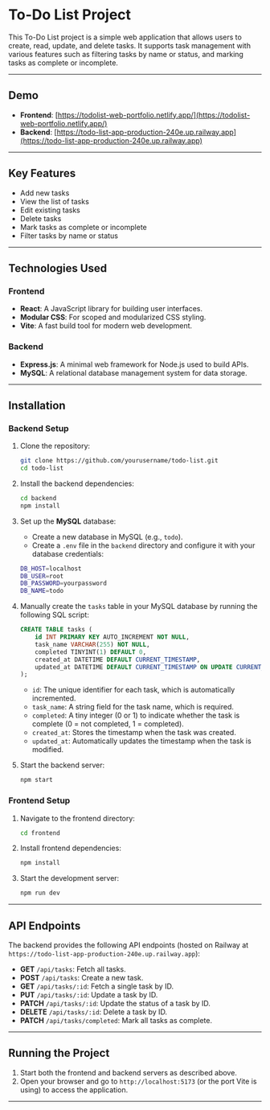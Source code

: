 # To-Do List Project

This To-Do List project is a simple web application that allows users to create, read, update, and delete tasks. It supports task management with various features such as filtering tasks by name or status, and marking tasks as complete or incomplete.

---

## Demo

- **Frontend**: [https://todolist-web-portfolio.netlify.app/](https://todolist-web-portfolio.netlify.app/)
- **Backend**: [https://todo-list-app-production-240e.up.railway.app](https://todo-list-app-production-240e.up.railway.app)

---

## Key Features
- Add new tasks
- View the list of tasks
- Edit existing tasks
- Delete tasks
- Mark tasks as complete or incomplete
- Filter tasks by name or status

---

## Technologies Used

### Frontend
- **React**: A JavaScript library for building user interfaces.
- **Modular CSS**: For scoped and modularized CSS styling.
- **Vite**: A fast build tool for modern web development.

### Backend
- **Express.js**: A minimal web framework for Node.js used to build APIs.
- **MySQL**: A relational database management system for data storage.

---

## Installation

### Backend Setup

1. Clone the repository:
    ```bash
    git clone https://github.com/yourusername/todo-list.git
    cd todo-list
    ```

2. Install the backend dependencies:
    ```bash
    cd backend
    npm install
    ```

3. Set up the **MySQL** database:
   - Create a new database in MySQL (e.g., `todo`).
   - Create a `.env` file in the `backend` directory and configure it with your database credentials:
    ```bash
    DB_HOST=localhost
    DB_USER=root
    DB_PASSWORD=yourpassword
    DB_NAME=todo
    ```

4. Manually create the `tasks` table in your MySQL database by running the following SQL script:

    ```sql
    CREATE TABLE tasks (
        id INT PRIMARY KEY AUTO_INCREMENT NOT NULL,
        task_name VARCHAR(255) NOT NULL,
        completed TINYINT(1) DEFAULT 0,
        created_at DATETIME DEFAULT CURRENT_TIMESTAMP,
        updated_at DATETIME DEFAULT CURRENT_TIMESTAMP ON UPDATE CURRENT_TIMESTAMP
    );
    ```

    - `id`: The unique identifier for each task, which is automatically incremented.
    - `task_name`: A string field for the task name, which is required.
    - `completed`: A tiny integer (0 or 1) to indicate whether the task is complete (0 = not completed, 1 = completed).
    - `created_at`: Stores the timestamp when the task was created.
    - `updated_at`: Automatically updates the timestamp when the task is modified.

5. Start the backend server:
    ```bash
    npm start
    ```

### Frontend Setup

1. Navigate to the frontend directory:
    ```bash
    cd frontend
    ```

2. Install frontend dependencies:
    ```bash
    npm install
    ```

3. Start the development server:
    ```bash
    npm run dev
    ```

---

## API Endpoints

The backend provides the following API endpoints (hosted on Railway at `https://todo-list-app-production-240e.up.railway.app`):

- **GET** `/api/tasks`: Fetch all tasks.
- **POST** `/api/tasks`: Create a new task.
- **GET** `/api/tasks/:id`: Fetch a single task by ID.
- **PUT** `/api/tasks/:id`: Update a task by ID.
- **PATCH** `/api/tasks/:id`: Update the status of a task by ID.
- **DELETE** `/api/tasks/:id`: Delete a task by ID.
- **PATCH** `/api/tasks/completed`: Mark all tasks as complete.

---

## Running the Project

1. Start both the frontend and backend servers as described above.
2. Open your browser and go to `http://localhost:5173` (or the port Vite is using) to access the application.

---
